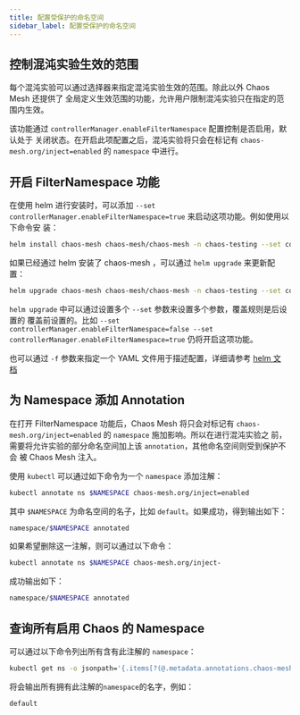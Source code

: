 ```yaml
---
title: 配置受保护的命名空间
sidebar_label: 配置受保护的命名空间
---
```


## 控制混沌实验生效的范围

每个混沌实验可以通过选择器来指定混沌实验生效的范围。除此以外 Chaos Mesh 还提供了
全局定义生效范围的功能，允许用户限制混沌实验只在指定的范围内生效。

该功能通过 `controllerManager.enableFilterNamespace` 配置控制是否启用，默认处于
关闭状态。在开启此项配置之后，混沌实验将只会在标记有
`chaos-mesh.org/inject=enabled` 的 `namespace` 中进行。

## 开启 FilterNamespace 功能

在使用 helm 进行安装时，可以添加 `--set
controllerManager.enableFilterNamespace=true` 来启动这项功能。例如使用以下命令安
装：

```bash
helm install chaos-mesh chaos-mesh/chaos-mesh -n chaos-testing --set controllerManager.enableFilterNamespace=true
```

如果已经通过 helm 安装了 chaos-mesh ，可以通过 `helm upgrade` 来更新配置：

```bash
helm upgrade chaos-mesh chaos-mesh/chaos-mesh -n chaos-testing --set controllerManager.enableFilterNamespace=true
```

`helm upgrade` 中可以通过设置多个 `--set` 参数来设置多个参数，覆盖规则是后设置的
覆盖前设置的。比如 `--set controllerManager.enableFilterNamespace=false --set
controllerManager.enableFilterNamespace=true` 仍将开启这项功能。

也可以通过 `-f` 参数来指定一个 YAML 文件用于描述配置，详细请参考 [helm 文
档](https://helm.sh/zh/docs/helm/helm_upgrade/#%E7%AE%80%E4%BB%8B)

## 为 Namespace 添加 Annotation

在打开 FilterNamespace 功能后，Chaos Mesh 将只会对标记有
`chaos-mesh.org/inject=enabled` 的 `namespace` 施加影响。所以在进行混沌实验之
前，需要将允许实验的部分命名空间加上该 `annotation`，其他命名空间则受到保护不会
被 Chaos Mesh 注入。

使用 `kubectl` 可以通过如下命令为一个 `namespace` 添加注解：

```bash
kubectl annotate ns $NAMESPACE chaos-mesh.org/inject=enabled
```

其中 `$NAMESPACE` 为命名空间的名子，比如 `default`。如果成功，得到输出如下：

```bash
namespace/$NAMESPACE annotated
```

如果希望删除这一注解，则可以通过以下命令：

```bash
kubectl annotate ns $NAMESPACE chaos-mesh.org/inject-
```

成功输出如下：

```bash
namespace/$NAMESPACE annotated
```

## 查询所有启用 Chaos 的 Namespace

可以通过以下命令列出所有含有此注解的 `namespace`：

```bash
kubectl get ns -o jsonpath='{.items[?(@.metadata.annotations.chaos-mesh\.org/inject=="enabled")].metadata.name}'
```

将会输出所有拥有此注解的`namespace`的名字，例如：

```bash
default
```